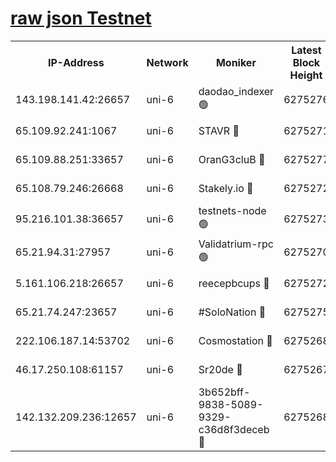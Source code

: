 [raw json Testnet](https://rpc-check.junot.stavr.tech/junot/rpc-junot-result.json)
=


<table><tr><th>IP-Address</th><th>Network</th><th>Moniker</th><th>Latest Block Height</th><th>Earliest Block Height</th><th>Catching Up</th><th>Tx Index</th><th>Voting Power</th><th>Scan Time</th></tr><tr><td>143.198.141.42:26657</td><td>uni-6</td><td>daodao_indexer 🟢</td><td>6275276</td><td>1</td><td>False</td><td>off</td><td>0</td><td>2023-12-21T09:52:24.517958632UTC</td></tr><tr><td>65.109.92.241:1067</td><td>uni-6</td><td>STAVR 🔴</td><td>6275271</td><td>1138541</td><td>False</td><td>on</td><td>6047</td><td>2023-12-21T09:52:13.517334570UTC</td></tr><tr><td>65.109.88.251:33657</td><td>uni-6</td><td>OranG3cluB 🔴</td><td>6275277</td><td>1138541</td><td>False</td><td>on</td><td>11</td><td>2023-12-21T09:52:29.039498611UTC</td></tr><tr><td>65.108.79.246:26668</td><td>uni-6</td><td>Stakely.io 🔴</td><td>6275272</td><td>1570872</td><td>False</td><td>on</td><td>1310804</td><td>2023-12-21T09:52:14.542406478UTC</td></tr><tr><td>95.216.101.38:36657</td><td>uni-6</td><td>testnets-node 🟢</td><td>6275273</td><td>1615130</td><td>False</td><td>on</td><td>0</td><td>2023-12-21T09:52:17.040478548UTC</td></tr><tr><td>65.21.94.31:27957</td><td>uni-6</td><td>Validatrium-rpc 🟢</td><td>6275270</td><td>2943363</td><td>False</td><td>on</td><td>0</td><td>2023-12-21T09:52:09.066217258UTC</td></tr><tr><td>5.161.106.218:26657</td><td>uni-6</td><td>reecepbcups 🔴</td><td>6275272</td><td>4468422</td><td>False</td><td>on</td><td>105015</td><td>2023-12-21T09:52:14.169333899UTC</td></tr><tr><td>65.21.74.247:23657</td><td>uni-6</td><td>#SoloNation 🔴</td><td>6275275</td><td>5208001</td><td>False</td><td>on</td><td>112</td><td>2023-12-21T09:52:23.601804735UTC</td></tr><tr><td>222.106.187.14:53702</td><td>uni-6</td><td>Cosmostation 🔴</td><td>6275268</td><td>5344501</td><td>False</td><td>on</td><td>110003</td><td>2023-12-21T09:52:06.621343214UTC</td></tr><tr><td>46.17.250.108:61157</td><td>uni-6</td><td>Sr20de 🔴</td><td>6275267</td><td>5727371</td><td>False</td><td>on</td><td>28</td><td>2023-12-21T09:52:02.005866882UTC</td></tr><tr><td>142.132.209.236:12657</td><td>uni-6</td><td>3b652bff-9838-5089-9329-c36d8f3deceb 🔴</td><td>6275268</td><td>6261280</td><td>False</td><td>on</td><td>157563</td><td>2023-12-21T09:52:05.232757186UTC</td></tr></table>